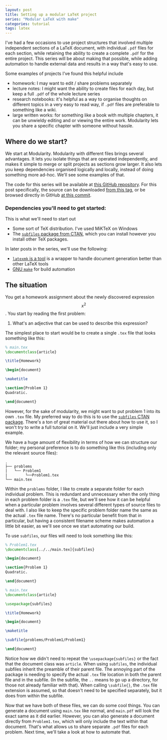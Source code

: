 ```yaml
---
layout: post
title: Setting up a modular LaTeX project
series: "Modular LaTeX with make"
categories: tutorial
tags: latex
---
```

I've had a few occasions to use project structures that involved multiple independent sections of a
LaTeX document, with individual `.pdf` files for each section, while retaining the ability to create a complete `.pdf`
for the entire project. This series will be about making that possible, while adding automation to handle external data
and results in a way that's easy to use.

Some examples of projects I've found this helpful include
* homework: I may want to edit / share problems separately
* lecture notes: I might want the ability to create files for each day, but keep a full `.pdf` of the whole lecture
series
* research notebooks: it's helpful as a way to organise thoughts on different topics in a very easy to read way, if
`.pdf` files are preferable to something like a wiki.
* large written works: for something like a book with multiple chapters, it can be unwieldy editing and or viewing the
entire work. Modularity lets you share a specific chapter with someone without hassle.

## Where do we start?

We start at Modularity.
Modularity with different files brings several advantages. It lets you isolate things that are operated independently,
and makes it simple to merge or split projects as sections grow larger. It also lets you keep dependencies organised
logically and locally, instead of doing something more ad-hoc. We'll see some examples of that.

The code for this series will be available at [this GitHub repository](https://github.com/dmallubhotla/modular_latex/).
For this post specifically, the source can be downloaded
[from this tag](https://github.com/dmallubhotla/modular_latex/releases/tag/part1), or be browsed directly in GitHub
[at this commit](https://github.com/dmallubhotla/modular_latex/tree/4445ffb73cea4b99b75470f2ba2ce3e48fe67584).

### Dependencies you'll need to get started:
This is what we'll need to start out
* Some sort of TeX distribution. I've used MiKTeX on Windows
* The [`subfiles` package from CTAN](https://ctan.org/pkg/subfiles?lang=en), which you can install however you install
other TeX packages.

In later posts in the series, we'll use the following:
* [`latexmk` is a tool](https://mg.readthedocs.io/latexmk.html) is a wrapper to handle document generation better than
other LaTeX tools
* [GNU `make`](https://www.gnu.org/software/make/) for build automation


## The situation

You get a homework assignment about the newly discovered expression $$x^2$$. You start by reading the first problem:
1. What's an adjective that can be used to describe this expression?

The simplest place to start would be to create a single `.tex` file that looks something like this:
```tex
% main.tex
\documentclass{article}

\title{Homework}

\begin{document}

\maketitle

\section{Problem 1}
Quadratic.

\end{document}
```

However, for the sake of modularity, we might want to put problem 1 into its own `.tex` file. My preferred way to do this
is to use the [`subfiles` CTAN package](https://ctan.org/pkg/subfiles?lang=en). There's a ton of great material out
there about how to use it, so I won't try to write a full tutorial on it. We'll just include a very simple example.

We have a huge amount of flexibility in terms of how we can structure our folder; my personal preference is to do
something like this (including only the relevant source files):
```
.
├── problems
|   └── Problem1
|        └──Problem1.tex
└── main.tex
```
Within the `problems` folder, I like to create a separate folder for each individual problem. This is redundant and
unnecessary when the only thing in each problem folder is a `.tex` file, but we'll see how it can be helpful when a
particular problem involves several different types of source files to deal with. I also like to keep the specific
problem folder name the same as the actual `.tex` file name. There's no particular benefit from that in particular,
but having a consistent filename scheme makes automation a little bit easier, as we'll see once we start automating our
build.

To use `subfiles`, our files will need to look something like this:
```tex
% Problem1.tex
\documentclass[../../main.tex]{subfiles}

\begin{document}

\section{Problem 1}
Quadratic.

\end{document}
```

```tex
% main.tex
\documentclass{article}

\usepackage{subfiles}

\title{Homework}

\begin{document}

\maketitle

\subfile{problems/Problem1/Problem1}

\end{document}
```

Notice how we didn't need to repeat the `\usepackage{subfiles}` or the fact that the document class was `article`. When
using `subfiles`, the individual subfiles inherit the preamble of their parent file. The annoying part of the package
is needing to specify the actual `.tex` file location in both the parent file and in the subfile. (In the subfile, the
`..` means to go up a directory, for those not already familiar with that). When calling `\subfile{}`, the `.tex` file
extension is assumed, so that doesn't need to be specified separately, but it does from within the subfile.

Now that we have both of these files, we can do some cool things. You can generate a document using `main.tex` like normal,
and `main.pdf` will look the exact same as it did earlier. However, you can also generate a document directly from
`Problem1.tex`, which will only include the text within that document. That's what allows us to share separate `.pdf`
files for each problem. Next time, we'll take a look at how to automate that.
